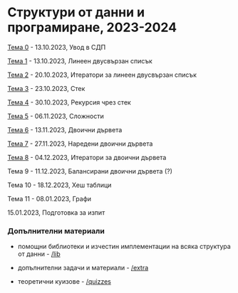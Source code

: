 # Структури от данни и програмиране, 2023-2024


[Тема 0](00-intro/) - 13.10.2023, Увод в СДП

[Тема 1](01-doubly-linked-list/) - 13.10.2023, Линеен двусвързан списък

[Тема 2](02-doubly-linked-list-iterators/) - 20.10.2023, Итератори за линеен двусвързан списък

[Тема 3](03-stack/) - 23.10.2023, Стек

[Тема 4](04-recursion-as-stack/) - 30.10.2023, Рекурсия чрез стек

[Тема 5](05-complexity/) - 06.11.2023, Сложности

[Тема 6](06-btree/) - 13.11.2023, Двоични дървета

[Тема 7](07-bstree/) - 27.11.2023, Наредени двоични дървета

[Тема 8](08-btree-iterators) - 04.12.2023, Итератори за двоични дървета

Тема 9 - 11.12.2023, Балансирани двоични дървета (?)

Тема 10 - 18.12.2023, Хеш таблици

Тема 11 - 08.01.2023, Графи

15.01.2023, Подготовка за изпит


### Допълнителни материали

* помощни библиотеки и изчестин имплементации на всяка структура от данни - [/lib](./lib/)

* допълнителни задачи и материали - [/extra](./extra/)

* теоретични куизове - [/quizzes](./quizzes/)

